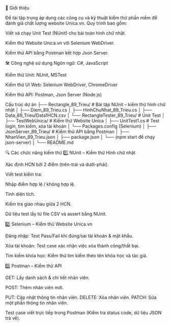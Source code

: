 📖 Giới thiệu

Đề tài tập trung áp dụng các công cụ và kỹ thuật kiểm thử phần mềm để đánh giá chất lượng website Unica.vn.
Quy trình bao gồm:

Viết và chạy Unit Test (NUnit) cho bài toán hình chữ nhật.

Kiểm thử Website Unica.vn với Selenium WebDriver.

Kiểm thử API bằng Postman kết hợp Json Server.

🛠️ Công nghệ sử dụng
Ngôn ngữ: C#, JavaScript

Kiểm thử Unit: NUnit, MSTest

Kiểm thử UI Web: Selenium WebDriver, ChromeDriver

Kiểm thử API: Postman, Json Server (Node.js)


Cấu trúc dự án
├── Rectangle_89_Trieu/               # Bài tập NUnit – kiểm thử hình chữ nhật
│   ├── Diem_89_Trieu.cs
│   ├── HinhChuNhat_89_Trieu.cs
│   ├── Data_89_Trieu/Data1HCN.csv
│   └── RectangleTester_89_Trieu/     # Unit Test
│
├── TestWebUnica/                     # Kiểm thử Website Unica
│   ├── UnitTest1.cs                  # Test login, tìm kiếm, xóa tài khoản
│   └── Packages.config (Selenium)
│
├── JsonServer_89_Trieu/              # Kiểm thử API bằng Postman
│   ├── NhanVien_89_Trieu.json
│   ├── package.json
│   └── (npm start để chạy json-server)
│
└── README.md

🔍 Các chức năng kiểm thử
1️⃣ NUnit – Kiểm thử Hình chữ nhật

Xác định HCN bởi 2 điểm (trên-trái và dưới-phải).

Viết test kiểm tra:

Nhập điểm hợp lệ / không hợp lệ.

Tính diện tích.

Kiểm tra giao nhau giữa 2 HCN.

Dữ liệu test lấy từ file CSV và assert bằng NUnit.

2️⃣ Selenium – Kiểm thử Website Unica.vn

Đăng nhập: Test Pass/Fail khi đúng/sai tài khoản & mật khẩu.

Xóa tài khoản: Test case xác nhận việc xóa thành công/thất bại.

Tìm kiếm khóa học: Kiểm thử tìm kiếm theo tên khóa học và tác giả.

3️⃣ Postman – Kiểm thử API

GET: Lấy danh sách & chi tiết nhân viên.

POST: Thêm nhân viên mới.

PUT: Cập nhật thông tin nhân viên.
DELETE: Xóa nhân viên.
PATCH: Sửa một phần thông tin nhân viên.

Test case viết trực tiếp trong Postman (Kiểm tra status code, dữ liệu JSON trả về).
